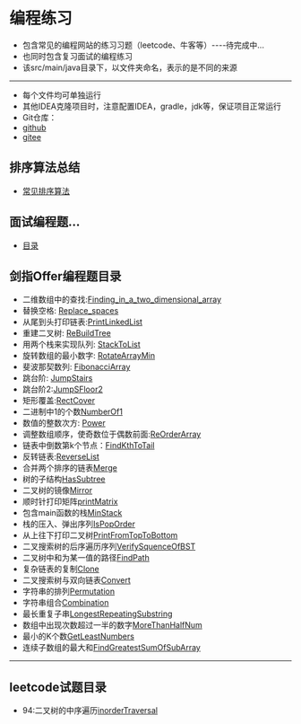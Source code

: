 # 编程练习

- 包含常见的编程网站的练习习题（leetcode、牛客等）----待完成中...
- 也同时包含复习面试的编程练习
- 该src/main/java目录下，以文件夹命名，表示的是不同的来源

-------
 - 每个文件均可单独运行
 - 其他IDEA克隆项目时，注意配置IDEA，gradle，jdk等，保证项目正常运行
 - Git仓库：
  - [github](https://github.com/briarbear/programming_exercises)
  - [gitee](https://gitee.com/briarbear/programming_exercises)
 
 ## 排序算法总结
 - [常见排序算法](src/main/java/Algorithm/Sorts)
 
 ## 面试编程题...
 - [目录](src/main/java/company)
 
## 剑指Offer编程题目录
 - 二维数组中的查找:[Finding_in_a_two_dimensional_array](src/main/java/nowcoder/offer/Finding_in_a_two_dimensional_array.java)
 - 替换空格: [Replace_spaces](src/main/java/nowcoder/offer/Replace_spaces.java)
 - 从尾到头打印链表:[PrintLinkedList](src/main/java/nowcoder/offer/PrintLinkedList.java)
 - 重建二叉树: [ReBuildTree](src/main/java/nowcoder/offer/ReBuildTree.java)
 - 用两个栈来实现队列: [StackToList](src/main/java/nowcoder/offer/StackToList.java)
 - 旋转数组的最小数字: [RotateArrayMin](src/main/java/nowcoder/offerRotateArrayMin.java)
 - 斐波那契数列: [FibonacciArray](src/main/java/nowcoder/offerFibonacciArray.java)
 - 跳台阶: [JumpStairs](src/main/java/nowcoder/offer/JumpStairs.java)
 - 跳台阶2:[JumpSFloor2](src/main/java/nowcoder/offer/JumpFloor2.java)
 - 矩形覆盖:[RectCover](src/main/java/nowcoder/offer/RectCover.java)
 - 二进制中1的个数[NumberOf1](src/main/java/nowcoder/offer/NumberOf1.java)
 - 数值的整数次方: [Power](src/main/java/nowcoder/offer/Power.java)
 - 调整数组顺序，使奇数位于偶数前面:[ReOrderArray](src/main/java/nowcoder/offer/ReOrderArray.java)
 - 链表中倒数第k个节点：[FindKthToTail](src/main/java/nowcoder/offer/FindKthToTail.java)
 - 反转链表:[ReverseList](src/main/java/nowcoder/offer/ReverseList.java)
 - 合并两个排序的链表[Merge](src/main/java/nowcoder/offer/Merge.java)
 - 树的子结构[HasSubtree](src/main/java/nowcoder/offer/HasSubtree.java)
 - 二叉树的镜像[Mirror](src/main/java/nowcoder/offer/Mirror.java)
 - 顺时针打印矩阵[printMatrix](src/main/java/nowcoder/offer/PrintMatrix.java)
 - 包含main函数的栈[MinStack](src/main/java/nowcoder/offer/MinStack.java)
 - 栈的压入、弹出序列[IsPopOrder](src/main/java/nowcoder/offer/IsPopOrder.java)
 - 从上往下打印二叉树[PrintFromTopToBottom](src/main/java/nowcoder/offer/PrintFromTopToBottom.java)
 - 二叉搜索树的后序遍历序列[VerifySquenceOfBST](src/main/java/nowcoder/offer/VerifySquenceOfBST.java)
 - 二叉树中和为某一值的路径[FindPath](src/main/java/nowcoder/offer/FindPath.java)
 - 复杂链表的复制[Clone](src/main/java/nowcoder/offer/CloneList.java)
 - 二叉搜索树与双向链表[Convert](src/main/java/nowcoder/offer/Convert.java)
 - 字符串的排列[Permutation](src/main/java/nowcoder/offer/Permutation.java)
 - 字符串组合[Combination](src/main/java/nowcoder/offer/Combination.java)
 - 最长重复子串[LongestRepeatingSubstring](src/main/java/nowcoder/offer/LongestRepeatingSubstring.java)
 - 数组中出现次数超过一半的数字[MoreThanHalfNum](/src/main/java/nowcoder/offer/MoreThanHalfNum.java)
 - 最小的K个数[GetLeastNumbers](/src/main/java/nowcoder/offer/GetLeastNumbers.java)
 - 连续子数组的最大和[FindGreatestSumOfSubArray](/src/main/java/nowcoder/offer/FindGreatestSumOfSubArray.java)
 ---
 ## leetcode试题目录
 - 94:二叉树的中序遍历[inorderTraversal](/src/main/java/leetcode/ch9/S94.java)